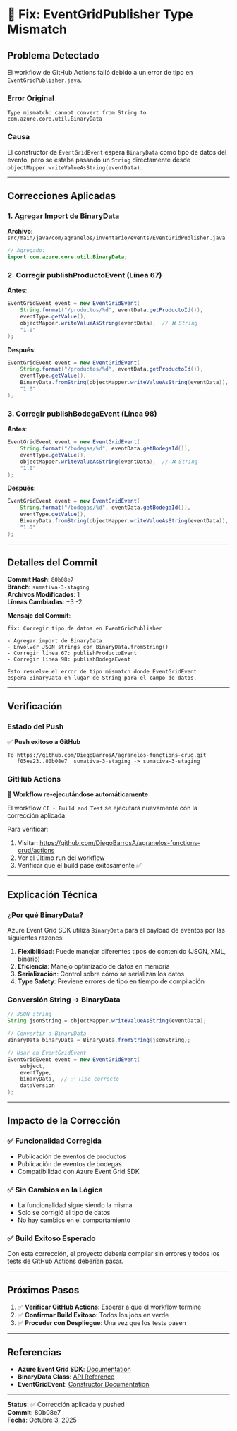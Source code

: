 # 🔧 Fix: EventGridPublisher Type Mismatch

## Problema Detectado

El workflow de GitHub Actions falló debido a un error de tipo en `EventGridPublisher.java`.

### Error Original
```
Type mismatch: cannot convert from String to com.azure.core.util.BinaryData
```

### Causa
El constructor de `EventGridEvent` espera `BinaryData` como tipo de datos del evento, pero se estaba pasando un `String` directamente desde `objectMapper.writeValueAsString(eventData)`.

---

## Correcciones Aplicadas

### 1. Agregar Import de BinaryData

**Archivo**: `src/main/java/com/agranelos/inventario/events/EventGridPublisher.java`

```java
// Agregado:
import com.azure.core.util.BinaryData;
```

### 2. Corregir publishProductoEvent (Línea 67)

**Antes**:
```java
EventGridEvent event = new EventGridEvent(
    String.format("/productos/%d", eventData.getProductoId()),
    eventType.getValue(),
    objectMapper.writeValueAsString(eventData),  // ❌ String
    "1.0"
);
```

**Después**:
```java
EventGridEvent event = new EventGridEvent(
    String.format("/productos/%d", eventData.getProductoId()),
    eventType.getValue(),
    BinaryData.fromString(objectMapper.writeValueAsString(eventData)),  // ✅ BinaryData
    "1.0"
);
```

### 3. Corregir publishBodegaEvent (Línea 98)

**Antes**:
```java
EventGridEvent event = new EventGridEvent(
    String.format("/bodegas/%d", eventData.getBodegaId()),
    eventType.getValue(),
    objectMapper.writeValueAsString(eventData),  // ❌ String
    "1.0"
);
```

**Después**:
```java
EventGridEvent event = new EventGridEvent(
    String.format("/bodegas/%d", eventData.getBodegaId()),
    eventType.getValue(),
    BinaryData.fromString(objectMapper.writeValueAsString(eventData)),  // ✅ BinaryData
    "1.0"
);
```

---

## Detalles del Commit

**Commit Hash**: `80b08e7`  
**Branch**: `sumativa-3-staging`  
**Archivos Modificados**: 1  
**Líneas Cambiadas**: +3 -2

**Mensaje del Commit**:
```
fix: Corregir tipo de datos en EventGridPublisher

- Agregar import de BinaryData
- Envolver JSON strings con BinaryData.fromString()
- Corregir línea 67: publishProductoEvent
- Corregir línea 98: publishBodegaEvent

Esto resuelve el error de tipo mismatch donde EventGridEvent
espera BinaryData en lugar de String para el campo de datos.
```

---

## Verificación

### Estado del Push
✅ **Push exitoso a GitHub**
```
To https://github.com/DiegoBarrosA/agranelos-functions-crud.git
   f05ee23..80b08e7  sumativa-3-staging -> sumativa-3-staging
```

### GitHub Actions
🔄 **Workflow re-ejecutándose automáticamente**

El workflow `CI - Build and Test` se ejecutará nuevamente con la corrección aplicada.

Para verificar:
1. Visitar: https://github.com/DiegoBarrosA/agranelos-functions-crud/actions
2. Ver el último run del workflow
3. Verificar que el build pase exitosamente ✅

---

## Explicación Técnica

### ¿Por qué BinaryData?

Azure Event Grid SDK utiliza `BinaryData` para el payload de eventos por las siguientes razones:

1. **Flexibilidad**: Puede manejar diferentes tipos de contenido (JSON, XML, binario)
2. **Eficiencia**: Manejo optimizado de datos en memoria
3. **Serialización**: Control sobre cómo se serializan los datos
4. **Type Safety**: Previene errores de tipo en tiempo de compilación

### Conversión String → BinaryData

```java
// JSON string
String jsonString = objectMapper.writeValueAsString(eventData);

// Convertir a BinaryData
BinaryData binaryData = BinaryData.fromString(jsonString);

// Usar en EventGridEvent
EventGridEvent event = new EventGridEvent(
    subject,
    eventType,
    binaryData,  // ✅ Tipo correcto
    dataVersion
);
```

---

## Impacto de la Corrección

### ✅ Funcionalidad Corregida
- Publicación de eventos de productos
- Publicación de eventos de bodegas
- Compatibilidad con Azure Event Grid SDK

### ✅ Sin Cambios en la Lógica
- La funcionalidad sigue siendo la misma
- Solo se corrigió el tipo de datos
- No hay cambios en el comportamiento

### ✅ Build Exitoso Esperado
Con esta corrección, el proyecto debería compilar sin errores y todos los tests de GitHub Actions deberían pasar.

---

## Próximos Pasos

1. ✅ **Verificar GitHub Actions**: Esperar a que el workflow termine
2. ✅ **Confirmar Build Exitoso**: Todos los jobs en verde
3. ✅ **Proceder con Despliegue**: Una vez que los tests pasen

---

## Referencias

- **Azure Event Grid SDK**: [Documentation](https://docs.microsoft.com/en-us/java/api/com.azure.messaging.eventgrid)
- **BinaryData Class**: [API Reference](https://docs.microsoft.com/en-us/java/api/com.azure.core.util.binarydata)
- **EventGridEvent**: [Constructor Documentation](https://docs.microsoft.com/en-us/java/api/com.azure.messaging.eventgrid.eventgridevent)

---

**Status**: ✅ Corrección aplicada y pushed  
**Commit**: 80b08e7  
**Fecha**: Octubre 3, 2025
